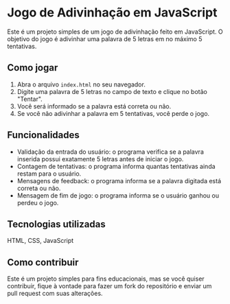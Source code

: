 <body>
	<h1>Jogo de Adivinhação em JavaScript</h1>
	<p>Este é um projeto simples de um jogo de adivinhação feito em JavaScript. O objetivo do jogo é adivinhar uma palavra de 5 letras em no máximo 5 tentativas.</p>
<div>
	<h2>Como jogar</h2>
	<ol>
		<li>Abra o arquivo <code>index.html</code> no seu navegador.</li>
		<li>Digite uma palavra de 5 letras no campo de texto e clique no botão "Tentar".</li>
		<li>Você será informado se a palavra está correta ou não.</li>
		<li>Se você não adivinhar a palavra em 5 tentativas, você perde o jogo.</li>
	</ol>
	<h2>Funcionalidades</h2>
	<ul>
		<li>Validação da entrada do usuário: o programa verifica se a palavra inserida possui exatamente 5 letras antes de iniciar o jogo.</li>
		<li>Contagem de tentativas: o programa informa quantas tentativas ainda restam para o usuário.</li>
		<li>Mensagens de feedback: o programa informa se a palavra digitada está correta ou não.</li>
		<li>Mensagem de fim de jogo: o programa informa se o usuário ganhou ou perdeu o jogo.</li>
	</ul>
<div>
	<h2>Tecnologias utilizadas</h2>
	<p>HTML, CSS, JavaScript</p>
<div>
	<h2>Como contribuir</h2>
	<p>Este é um projeto simples para fins educacionais, mas se você quiser contribuir, fique à vontade para fazer um fork do repositório e enviar um pull request com suas alterações.</p>
</div>
</div>
</div>
</body>
